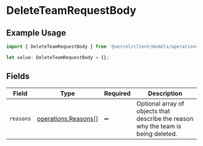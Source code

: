 # DeleteTeamRequestBody

## Example Usage

```typescript
import { DeleteTeamRequestBody } from '@vercel/client/models/operations';

let value: DeleteTeamRequestBody = {};
```

## Fields

| Field     | Type                                                       | Required           | Description                                                                       |
| --------- | ---------------------------------------------------------- | ------------------ | --------------------------------------------------------------------------------- |
| `reasons` | [operations.Reasons](../../models/operations/reasons.md)[] | :heavy_minus_sign: | Optional array of objects that describe the reason why the team is being deleted. |
